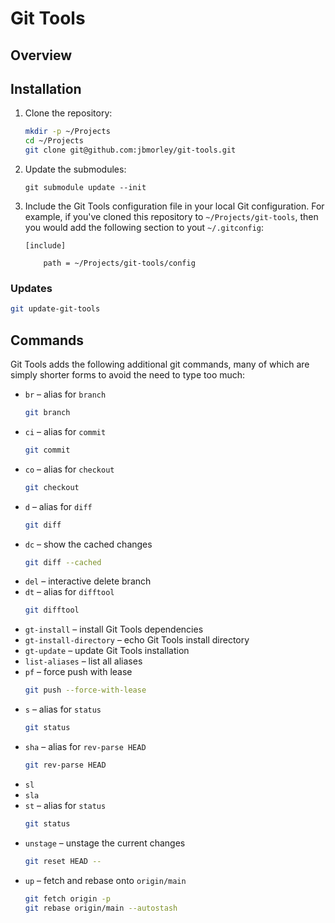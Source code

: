 # Git Tools

## Overview

## Installation

1. Clone the repository:

   ```bash
   mkdir -p ~/Projects
   cd ~/Projects
   git clone git@github.com:jbmorley/git-tools.git
   ```

2. Update the submodules:

   ```
   git submodule update --init
   ```

3. Include the Git Tools configuration file in your local Git configuration. For example, if you've cloned this repository to `~/Projects/git-tools`, then you would add the following section to yout `~/.gitconfig`:

   ```
   [include]

       path = ~/Projects/git-tools/config
   ```

### Updates

```bash
git update-git-tools
```

## Commands

Git Tools adds the following additional git commands, many of which are simply shorter forms to avoid the need to type too much:

- `br` – alias for `branch`
  ```bash
  git branch
  ```
- `ci` – alias for `commit`
  ```bash
  git commit
  ```
- `co` – alias for `checkout`
  ```bash
  git checkout
  ```
- `d` – alias for `diff`
  ```bash
  git diff
  ```
- `dc` – show the cached changes
  ```bash
  git diff --cached
  ```
- `del` – interactive delete branch
- `dt` – alias for `difftool`
  ```bash
  git difftool
  ```
- `gt-install` – install Git Tools dependencies
- `gt-install-directory` – echo Git Tools install directory
- `gt-update` – update Git Tools installation
- `list-aliases` – list all aliases
- `pf` – force push with lease
  ```bash
  git push --force-with-lease
  ```
- `s` – alias for `status`
  ```bash
  git status
  ```
- `sha` – alias for `rev-parse HEAD`
  ```bash
  git rev-parse HEAD
  ```
- `sl`
- `sla`
- `st` – alias for `status`
  ```bash
  git status
  ```
- `unstage` – unstage the current changes
  ```bash
  git reset HEAD --
  ```
- `up` – fetch and rebase onto `origin/main`
   ```bash
   git fetch origin -p
   git rebase origin/main --autostash
   ```
